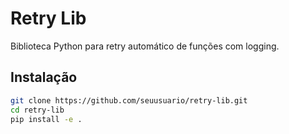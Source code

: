 # Retry Lib

Biblioteca Python para retry automático de funções com logging.

## Instalação
```bash
git clone https://github.com/seuusuario/retry-lib.git
cd retry-lib
pip install -e .
